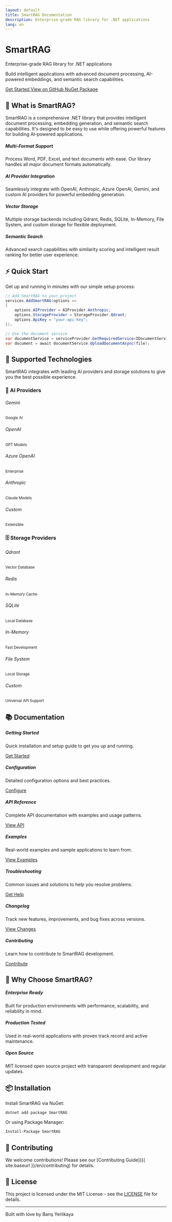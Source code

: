 ```yaml
---
layout: default
title: SmartRAG Documentation
description: Enterprise-grade RAG library for .NET applications
lang: en
---
```


<div class="hero-section text-center py-5 mb-5">
    <div class="hero-content">
        <h1 class="hero-title display-4 fw-bold mb-4">
            <i class="fas fa-brain me-3"></i>
            SmartRAG
        </h1>
        <p class="hero-subtitle lead mb-4">
            Enterprise-grade RAG library for .NET applications
        </p>
        <p class="hero-description mb-5">
            Build intelligent applications with advanced document processing, AI-powered embeddings, and semantic search capabilities.
        </p>
        <div class="hero-buttons">
            <a href="{{ site.baseurl }}/en/getting-started" class="btn btn-primary btn-lg me-3">
                <i class="fas fa-rocket me-2"></i>Get Started
            </a>
            <a href="https://github.com/byerlikaya/SmartRAG" class="btn btn-outline-primary btn-lg me-3" target="_blank" rel="noopener noreferrer">
                <i class="fab fa-github me-2"></i>View on GitHub
            </a>
            <a href="https://www.nuget.org/packages/SmartRAG" class="btn btn-outline-success btn-lg" target="_blank" rel="noopener noreferrer">
                <i class="fas fa-box me-2"></i>NuGet Package
            </a>
        </div>
    </div>
</div>

## 🚀 What is SmartRAG?

SmartRAG is a comprehensive .NET library that provides intelligent document processing, embedding generation, and semantic search capabilities. It's designed to be easy to use while offering powerful features for building AI-powered applications.

<div class="row mt-5 mb-5">
    <div class="col-md-6">
        <div class="card h-100 border-0 shadow-sm">
            <div class="card-body text-center p-4">
                <div class="feature-icon mb-3">
                    <i class="fas fa-file-alt fa-3x text-primary"></i>
                </div>
                <h5 class="card-title">Multi-Format Support</h5>
                <p class="card-text">Process Word, PDF, Excel, and text documents with ease. Our library handles all major document formats automatically.</p>
            </div>
        </div>
    </div>
    <div class="col-md-6">
        <div class="card h-100 border-0 shadow-sm">
            <div class="card-body text-center p-4">
                <div class="feature-icon mb-3">
                    <i class="fas fa-robot fa-3x text-success"></i>
                </div>
                <h5 class="card-title">AI Provider Integration</h5>
                <p class="card-text">Seamlessly integrate with OpenAI, Anthropic, Azure OpenAI, Gemini, and custom AI providers for powerful embedding generation.</p>
            </div>
        </div>
    </div>
</div>

<div class="row mb-5">
    <div class="col-md-6">
        <div class="card h-100 border-0 shadow-sm">
            <div class="card-body text-center p-4">
                <div class="feature-icon mb-3">
                    <i class="fas fa-database fa-3x text-warning"></i>
                </div>
                <h5 class="card-title">Vector Storage</h5>
                <p class="card-text">Multiple storage backends including Qdrant, Redis, SQLite, In-Memory, File System, and custom storage for flexible deployment.</p>
            </div>
        </div>
    </div>
    <div class="col-md-6">
        <div class="card h-100 border-0 shadow-sm">
            <div class="card-body text-center p-4">
                <div class="feature-icon mb-3">
                    <i class="fas fa-search fa-3x text-info"></i>
                </div>
                <h5 class="card-title">Semantic Search</h5>
                <p class="card-text">Advanced search capabilities with similarity scoring and intelligent result ranking for better user experience.</p>
            </div>
        </div>
    </div>
</div>

## ⚡ Quick Start

Get up and running in minutes with our simple setup process:

```csharp
// Add SmartRAG to your project
services.AddSmartRAG(options =>
{
    options.AIProvider = AIProvider.Anthropic;
    options.StorageProvider = StorageProvider.Qdrant;
    options.ApiKey = "your-api-key";
});

// Use the document service
var documentService = serviceProvider.GetRequiredService<IDocumentService>();
var document = await documentService.UploadDocumentAsync(file);
```

## 🚀 Supported Technologies

SmartRAG integrates with leading AI providers and storage solutions to give you the best possible experience.

### 🤖 AI Providers

<div class="row mt-4 mb-5">
    <div class="col-md-2 mb-3">
        <div class="tech-logo-card text-center p-3">
            <div class="tech-logo mb-2">
                <i class="fab fa-google fa-3x text-warning"></i>
            </div>
            <h6 class="mb-1">Gemini</h6>
            <small class="text-muted">Google AI</small>
        </div>
    </div>
    <div class="col-md-2 mb-3">
        <div class="tech-logo-card text-center p-3">
            <div class="tech-logo mb-2">
                <i class="fab fa-openai fa-3x text-primary"></i>
            </div>
            <h6 class="mb-1">OpenAI</h6>
            <small class="text-muted">GPT Models</small>
        </div>
    </div>
    <div class="col-md-2 mb-3">
        <div class="tech-logo-card text-center p-3">
            <div class="tech-logo mb-2">
                <i class="fas fa-cloud fa-3x text-secondary"></i>
            </div>
            <h6 class="mb-1">Azure OpenAI</h6>
            <small class="text-muted">Enterprise</small>
        </div>
    </div>
    <div class="col-md-2 mb-3">
        <div class="tech-logo-card text-center p-3">
            <div class="tech-logo mb-2">
                <i class="fas fa-robot fa-3x text-success"></i>
            </div>
            <h6 class="mb-1">Anthropic</h6>
            <small class="text-muted">Claude Models</small>
        </div>
    </div>
    <div class="col-md-2 mb-3">
        <div class="tech-logo-card text-center p-3">
            <div class="tech-logo mb-2">
                <i class="fas fa-cogs fa-3x text-dark"></i>
            </div>
            <h6 class="mb-1">Custom</h6>
            <small class="text-muted">Extensible</small>
        </div>
    </div>
</div>

### 🗄️ Storage Providers

<div class="row mt-4 mb-5">
    <div class="col-md-2 mb-3">
        <div class="tech-logo-card text-center p-3">
            <div class="tech-logo mb-2">
                <i class="fas fa-cube fa-3x text-primary"></i>
            </div>
            <h6 class="mb-1">Qdrant</h6>
            <small class="text-muted">Vector Database</small>
        </div>
    </div>
    <div class="col-md-2 mb-3">
        <div class="tech-logo-card text-center p-3">
            <div class="tech-logo mb-2">
                <i class="fab fa-redis fa-3x text-success"></i>
            </div>
            <h6 class="mb-1">Redis</h6>
            <small class="text-muted">In-Memory Cache</small>
        </div>
    </div>
    <div class="col-md-2 mb-3">
        <div class="tech-logo-card text-center p-3">
            <div class="tech-logo mb-2">
                <i class="fas fa-hdd fa-3x text-info"></i>
            </div>
            <h6 class="mb-1">SQLite</h6>
            <small class="text-muted">Local Database</small>
        </div>
    </div>
    <div class="col-md-2 mb-3">
        <div class="tech-logo-card text-center p-3">
            <div class="tech-logo mb-2">
                <i class="fas fa-microchip fa-3x text-warning"></i>
            </div>
            <h6 class="mb-1">In-Memory</h6>
            <small class="text-muted">Fast Development</small>
        </div>
    </div>
    <div class="col-md-2 mb-3">
        <div class="tech-logo-card text-center p-3">
            <div class="tech-logo mb-2">
                <i class="fas fa-folder-open fa-3x text-secondary"></i>
            </div>
            <h6 class="mb-1">File System</h6>
            <small class="text-muted">Local Storage</small>
        </div>
    </div>
    <div class="col-md-2 mb-3">
        <div class="tech-logo-card text-center p-3">
            <div class="tech-logo mb-2">
                <i class="fas fa-cogs fa-3x text-dark"></i>
            </div>
            <h6 class="mb-1">Custom</h6>
            <small class="text-muted">Universal API Support</small>
        </div>
    </div>
</div>

## 📚 Documentation

<div class="row mt-4">
    <div class="col-md-4 mb-3">
        <div class="card h-100 border-0 shadow-sm">
            <div class="card-body text-center p-4">
                <i class="fas fa-rocket fa-2x text-primary mb-3"></i>
                <h5 class="card-title">Getting Started</h5>
                <p class="card-text">Quick installation and setup guide to get you up and running.</p>
                <a href="{{ site.baseurl }}/en/getting-started" class="btn btn-primary">Get Started</a>
            </div>
        </div>
    </div>
    <div class="col-md-4 mb-3">
        <div class="card h-100 border-0 shadow-sm">
            <div class="card-body text-center p-4">
                <i class="fas fa-cog fa-2x text-success mb-3"></i>
                <h5 class="card-title">Configuration</h5>
                <p class="card-text">Detailed configuration options and best practices.</p>
                <a href="{{ site.baseurl }}/en/configuration" class="btn btn-success">Configure</a>
            </div>
        </div>
    </div>
    <div class="col-md-4 mb-3">
        <div class="card h-100 border-0 shadow-sm">
            <div class="card-body text-center p-4">
                <i class="fas fa-code fa-2x text-warning mb-3"></i>
                <h5 class="card-title">API Reference</h5>
                <p class="card-text">Complete API documentation with examples and usage patterns.</p>
                <a href="{{ site.baseurl }}/en/api-reference" class="btn btn-warning">View API</a>
            </div>
        </div>
    </div>
</div>

<div class="row mt-4">
    <div class="col-md-3 mb-3">
        <div class="card h-100 border-0 shadow-sm">
            <div class="card-body text-center p-4">
                <i class="fas fa-lightbulb fa-2x text-info mb-3"></i>
                <h5 class="card-title">Examples</h5>
                <p class="card-text">Real-world examples and sample applications to learn from.</p>
                <a href="{{ site.baseurl }}/en/examples" class="btn btn-info">View Examples</a>
            </div>
        </div>
    </div>
    <div class="col-md-3 mb-3">
        <div class="card h-100 border-0 shadow-sm">
            <div class="card-body text-center p-4">
                <i class="fas fa-tools fa-2x text-danger mb-3"></i>
                <h5 class="card-title">Troubleshooting</h5>
                <p class="card-text">Common issues and solutions to help you resolve problems.</p>
                <a href="{{ site.baseurl }}/en/troubleshooting" class="btn btn-danger">Get Help</a>
            </div>
        </div>
    </div>
    <div class="col-md-3 mb-3">
        <div class="card h-100 border-0 shadow-sm">
            <div class="card-body text-center p-4">
                <i class="fas fa-history fa-2x text-secondary mb-3"></i>
                <h5 class="card-title">Changelog</h5>
                <p class="card-text">Track new features, improvements, and bug fixes across versions.</p>
                <a href="{{ site.baseurl }}/en/changelog" class="btn btn-secondary">View Changes</a>
            </div>
        </div>
    </div>
    <div class="col-md-3 mb-3">
        <div class="card h-100 border-0 shadow-sm">
            <div class="card-body text-center p-4">
                <i class="fas fa-hands-helping fa-2x text-dark mb-3"></i>
                <h5 class="card-title">Contributing</h5>
                <p class="card-text">Learn how to contribute to SmartRAG development.</p>
                <a href="{{ site.baseurl }}/en/contributing" class="btn btn-dark">Contribute</a>
            </div>
        </div>
    </div>
</div>

## 🌟 Why Choose SmartRAG?

<div class="alert alert-info">
    <h5><i class="fas fa-star me-2"></i>Enterprise Ready</h5>
    <p class="mb-0">Built for production environments with performance, scalability, and reliability in mind.</p>
</div>

<div class="alert alert-success">
    <h5><i class="fas fa-shield-alt me-2"></i>Production Tested</h5>
    <p class="mb-0">Used in real-world applications with proven track record and active maintenance.</p>
</div>

<div class="alert alert-warning">
    <h5><i class="fas fa-code me-2"></i>Open Source</h5>
    <p class="mb-0">MIT licensed open source project with transparent development and regular updates.</p>
</div>

## 📦 Installation

Install SmartRAG via NuGet:

```bash
dotnet add package SmartRAG
```

Or using Package Manager:

```bash
Install-Package SmartRAG
```

## 🤝 Contributing

We welcome contributions! Please see our [Contributing Guide]({{ site.baseurl }}/en/contributing) for details.

## 📄 License

This project is licensed under the MIT License - see the [LICENSE](https://github.com/byerlikaya/SmartRAG/blob/main/LICENSE) file for details.

---

<div class="text-center mt-5">
    <p class="text-muted">
        <i class="fas fa-heart text-danger"></i> Built with love by Barış Yerlikaya
    </p>
</div>
